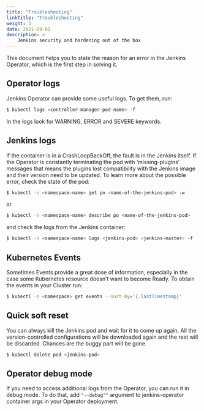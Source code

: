 ```yaml
---
title: "Troubleshooting"
linkTitle: "Troubleshooting"
weight: 3
date: 2021-09-01
description: >
    Jenkins security and hardening out of the box
---
```


This document helps you to state the reason for an error in the Jenkins Operator, which is the first step in solving it.

## Operator logs
Jenkins Operator can provide some useful logs. To get them, run:
```bash
$ kubectl logs <controller-manager-pod-name> -f 
```

In the logs look for WARNING, ERROR and SEVERE keywords.

## Jenkins logs

If the container is in a CrashLoopBackOff, the fault is in the Jenkins itself.
If the Operator is constantly terminating the pod with ‘missing-plugins’ messages that means the plugins lost compatibility
with the Jenkins image and their version need to be updated.
To learn more about the possible error, check the state of the pod:

```bash
$ kubectl -n <namespace-name> get po <name-of-the-jenkins-pod> -w
```
or
```bash
$ kubectl -n <namespace-name> describe po <name-of-the-jenkins-pod>
```
and check the logs from the Jenkins container:
```bash
$ kubectl -n <namespace-name> logs <jenkins-pod> <jenkins-master> -f 
```


## Kubernetes Events

Sometimes Events provide a great dose of information, especially in the case some Kubernetes resource doesn’t want to become Ready.
To obtain the events in your Cluster run:

```bash
$ kubectl -n <namespace> get events --sort-by='{.lastTimestamp}'
```

## Quick soft reset
You can always kill the Jenkins pod and wait for it to come up again. All the version-controlled configurations will be downloaded again
and the rest will be discarded. Chances are the buggy part will be gone.

```bash
$ kubectl delete pod <jenkins-pod>
```

## Operator debug mode
If you need to access additional logs from the Operator, you can run it in debug mode. To do that, add ``"--debug""``
argument to jenkins-operator container args in your Operator deployment.